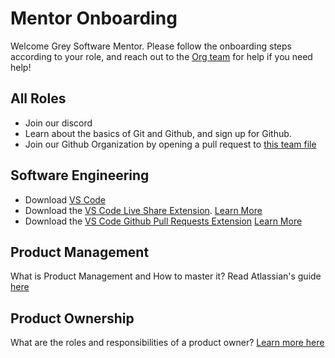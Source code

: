 # Mentor Onboarding

Welcome Grey Software Mentor. Please follow the onboarding steps according to your role, and reach out to the [Org team](https://github.com/grey-software/org/blob/master/Team.md) for help if you need help!

## All Roles

- Join our discord 
- Learn about the basics of Git and Github, and sign up for Github. 
- Join our Github Organization by opening a pull request to [this team file](https://github.com/grey-software/org/blob/master/Team.md)

## Software Engineering


- Download [VS Code](https://code.visualstudio.com/)
- Download the [VS Code Live Share Extension](https://marketplace.visualstudio.com/items?itemName=MS-vsliveshare.vsliveshare). [Learn More](https://www.youtube.com/watch?v=fWXe1HQ1wVA)
- Download the [VS Code Github Pull Requests Extension](https://marketplace.visualstudio.com/items?itemName=GitHub.vscode-pull-request-github) [Learn More](https://code.visualstudio.com/blogs/2018/09/10/introducing-github-pullrequests)


## Product Management 

What is Product Management and How to master it? Read Atlassian's guide [here](https://angel.co/company/techshift-alliance/jobs/785592-tech-non-profit-board-member) 

## Product Ownership

What are the roles and responsibilities of a product owner? [Learn more here](https://www.lucidchart.com/blog/product-owner-roles-and-responsibilities)

